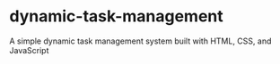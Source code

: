 # dynamic-task-management
A simple dynamic task management system built with HTML, CSS, and JavaScript
